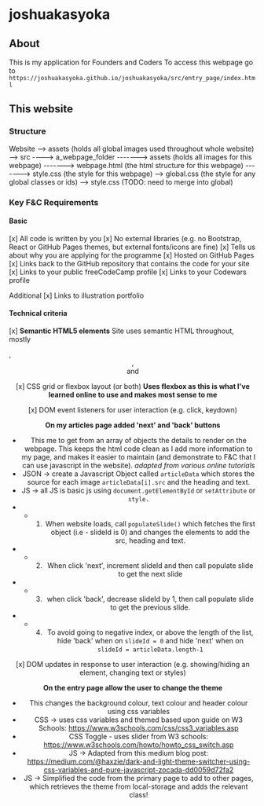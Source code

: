# joshuakasyoka

## About 
This is my application for Founders and Coders 
To access this webpage go to `https://joshuakasyoka.github.io/joshuakasyoka/src/entry_page/index.html`

## This website

### Structure

Website
--> assets (holds all global images used throughout whole website)
--> src
----> a_webpage_folder
-------> assets (holds all images for this webpage)
-------> webpage.html (the html structure for this webpage)
-------> style.css (the style for this webpage)
--> global.css (the style for any global classes or ids)
--> style.css (TODO: need to merge into global)

### Key F&C Requirements

#### Basic
[x] All code is written by you
[x] No external libraries (e.g. no Bootstrap, React or GitHub Pages themes, but external fonts/icons are fine)
[x] Tells us about why you are applying for the programme
[x] Hosted on GitHub Pages
[x] Links back to the GitHub repository that contains the code for your site
[x] Links to your public freeCodeCamp profile
[x] Links to your Codewars profile

Additional
[x] Links to illustration portfolio

#### Technical criteria 
[x] **Semantic HTML5 elements**
Site uses semantic HTML throughout, mostly <nav>, <header>, <section> and <article>

[x] CSS grid or flexbox layout (or both)
**Uses flexbox as this is what I've learned online to use and makes most sense to me**

[x] DOM event listeners for user interaction (e.g. click, keydown)

**On my articles page added 'next' and 'back' buttons**
- This me to get from an array of objects the details to render on the webpage. This keeps the html code clean as I add more information to my page, and makes it easier to maintain (and demonstrate to F&C that I can use javascript in the website). *adapted from various online tutorials*
- JSON -> create a Javascript Object called `articleData` which stores the source for each image `articleData[i].src` and the heading and text.
- JS -> all JS is basic js using `document.getElementById` or `setAttribute` or `style.`
- - 1. When website loads, call `populateSlide()` which fetches the first object (i.e - slideId is 0) and changes the elements to add the src, heading and text.
- - 2. When click 'next', increment slideId and then call populate slide to get the next slide
- - 3. when click 'back', decrease slideId by 1, then call populate slide to get the previous slide.
- - 4. To avoid going to negative index, or above the length of the list, hide 'back' when on `slideId = 0` and hide 'next' when on `slideId = articleData.length-1`


[x] DOM updates in response to user interaction (e.g. showing/hiding an element, changing text or styles)

**On the entry page allow the user to change the theme**
- This changes the background colour, text colour and header colour using css variables
- CSS -> uses css variables and themed based upon guide on W3 Schools: https://www.w3schools.com/css/css3_variables.asp
- CSS Toggle - uses slider from W3 schools: https://www.w3schools.com/howto/howto_css_switch.asp
- JS -> Adapted from this medium blog post: https://medium.com/@haxzie/dark-and-light-theme-switcher-using-css-variables-and-pure-javascript-zocada-dd0059d72fa2
- JS -> Simplified the code from the primary page to add to other pages, which retrieves the theme from local-storage and adds the relevant class!